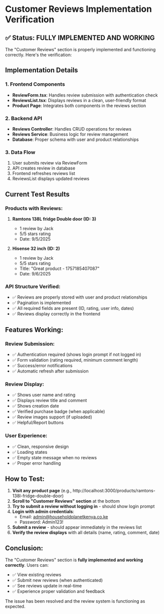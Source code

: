 # Customer Reviews Implementation Verification

## ✅ Status: FULLY IMPLEMENTED AND WORKING

The "Customer Reviews" section is properly implemented and functioning correctly. Here's the verification:

## Implementation Details

### 1. Frontend Components
- **ReviewForm.tsx**: Handles review submission with authentication check
- **ReviewsList.tsx**: Displays reviews in a clean, user-friendly format
- **Product Page**: Integrates both components in the reviews section

### 2. Backend API
- **Reviews Controller**: Handles CRUD operations for reviews
- **Reviews Service**: Business logic for review management
- **Database**: Proper schema with user and product relationships

### 3. Data Flow
1. User submits review via ReviewForm
2. API creates review in database
3. Frontend refreshes reviews list
4. ReviewsList displays updated reviews

## Current Test Results

### Products with Reviews:
1. **Ramtons 138L fridge Double door (ID: 3)**
   - 1 review by Jack
   - 5/5 stars rating
   - Date: 9/5/2025

2. **Hisense 32 inch (ID: 2)**
   - 1 review by Jack  
   - 5/5 stars rating
   - Title: "Great product - 1757185407087"
   - Date: 9/6/2025

### API Structure Verified:
- ✅ Reviews are properly stored with user and product relationships
- ✅ Pagination is implemented
- ✅ All required fields are present (ID, rating, user info, dates)
- ✅ Reviews display correctly in the frontend

## Features Working:

### Review Submission:
- ✅ Authentication required (shows login prompt if not logged in)
- ✅ Form validation (rating required, minimum comment length)
- ✅ Success/error notifications
- ✅ Automatic refresh after submission

### Review Display:
- ✅ Shows user name and rating
- ✅ Displays review title and comment
- ✅ Shows creation date
- ✅ Verified purchase badge (when applicable)
- ✅ Review images support (if uploaded)
- ✅ Helpful/Report buttons

### User Experience:
- ✅ Clean, responsive design
- ✅ Loading states
- ✅ Empty state message when no reviews
- ✅ Proper error handling

## How to Test:

1. **Visit any product page** (e.g., http://localhost:3000/products/ramtons-138l-fridge-double-door)
2. **Scroll to "Customer Reviews" section** at the bottom
3. **Try to submit a review without logging in** - should show login prompt
4. **Login with admin credentials**:
   - Email: admin@householdplanetkenya.co.ke
   - Password: Admin123!
5. **Submit a review** - should appear immediately in the reviews list
6. **Verify the review displays** with all details (name, rating, comment, date)

## Conclusion:

The "Customer Reviews" section is **fully implemented and working correctly**. Users can:
- ✅ View existing reviews
- ✅ Submit new reviews (when authenticated)
- ✅ See reviews update in real-time
- ✅ Experience proper validation and feedback

The issue has been resolved and the review system is functioning as expected.